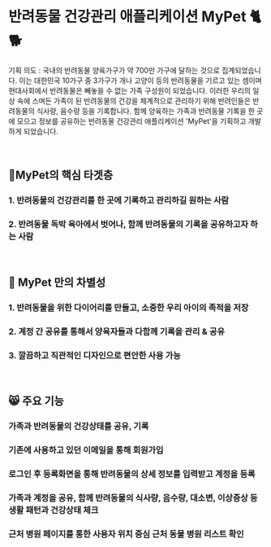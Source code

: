 # 반려동물 건강관리 애플리케이션 MyPet 🐈🐕
기획 의도 : 국내의 반려동물 양육가구가 약 700만 가구에 달하는 것으로 집계되었습니다.
          이는 대한민국 10가구 중 3가구가 개나 고양이 등의 반려동물을 기르고 있는 셈이며 현대사회에서 반려동물은 빼놓을 수 없는 가족 구성원이 되었습니다. 
          이러한 우리의 일상 속에 스며든 가족이 된 반려동물의 건강을 체계적으로 관리하기 위해 반려인들은 반려동물의 식사량, 음수량 등을 기록합니다. 
          함께 양육하는 가족과 반려동물 기록을 한 곳에 모으고  정보를 공유하는 반려동물 건강관리 애플리케이션 'MyPet'을 기획하고 개발하게 되었습니다. 

&nbsp;
## 🎯MyPet의 핵심 타겟층
### 1. 반려동물의 건강관리를 한 곳에 기록하고 관리하길 원하는 사람
### 2. 반려동물 독박 육아에서 벗어나, 함께 반려동물의 기록을 공유하고자 하는 사람
&nbsp;
## 🐶 MyPet 만의 차별성
### 1. 반려동물을 위한 다이어리를 만들고, 소중한 우리 아이의 족적을 저장
### 2. 계정 간 공유를 통해서 양육자들과 다함께 기록을 관리 & 공유
### 3. 깔끔하고 직관적인 디자인으로 편안한 사용 가능
&nbsp;
## 😸 주요 기능
### 가족과 반려동물의 건강상태를 공유, 기록
### 기존에 사용하고 있던 이메일을 통해 회원가입
### 로그인 후 등록화면을 통해 반려동물의 상세 정보를 입력받고 계정을 등록
### 가족과 계정을 공유, 함께 반려동물의 식사량, 음수량, 대소변, 이상증상 등 생활 패턴과 건강상태 체크
### 근처 병원 페이지를 통한 사용자 위치 중심 근처 동물 병원 리스트 확인
